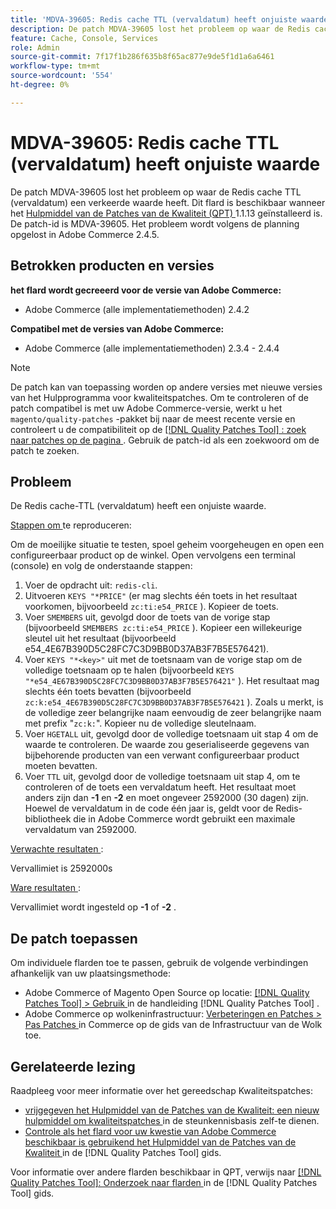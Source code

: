 ```yaml
---
title: 'MDVA-39605: Redis cache TTL (vervaldatum) heeft onjuiste waarde'
description: De patch MDVA-39605 lost het probleem op waar de Redis cache TTL (vervaldatum) een verkeerde waarde heeft. Deze patch is beschikbaar wanneer [Quality Patches Tool (QPT)] (https://experienceleague.adobe.com/en/docs/commerce-knowledge-base/kb/announcements/commerce-announcements/magento-quality-patches-released-new-tool-to-self-serve-quality-patches) 1.1.13 is geïnstalleerd. De patch-id is MDVA-39605. Het probleem wordt volgens de planning opgelost in Adobe Commerce 2.4.5.
feature: Cache, Console, Services
role: Admin
source-git-commit: 7f17f1b286f635b8f65ac877e9de5f1d1a6a6461
workflow-type: tm+mt
source-wordcount: '554'
ht-degree: 0%

---
```


# MDVA-39605: Redis cache TTL (vervaldatum) heeft onjuiste waarde

De patch MDVA-39605 lost het probleem op waar de Redis cache TTL (vervaldatum) een verkeerde waarde heeft. Dit flard is beschikbaar wanneer het [ Hulpmiddel van de Patches van de Kwaliteit (QPT) ](https://experienceleague.adobe.com/en/docs/commerce-knowledge-base/kb/announcements/commerce-announcements/magento-quality-patches-released-new-tool-to-self-serve-quality-patches) 1.1.13 geïnstalleerd is. De patch-id is MDVA-39605. Het probleem wordt volgens de planning opgelost in Adobe Commerce 2.4.5.

## Betrokken producten en versies

**het flard wordt gecreeerd voor de versie van Adobe Commerce:**

* Adobe Commerce (alle implementatiemethoden) 2.4.2

**Compatibel met de versies van Adobe Commerce:**

* Adobe Commerce (alle implementatiemethoden) 2.3.4 - 2.4.4

>[!NOTE]
>
>De patch kan van toepassing worden op andere versies met nieuwe versies van het Hulpprogramma voor kwaliteitspatches. Om te controleren of de patch compatibel is met uw Adobe Commerce-versie, werkt u het `magento/quality-patches` -pakket bij naar de meest recente versie en controleert u de compatibiliteit op de [[!DNL Quality Patches Tool] : zoek naar patches op de pagina ](https://experienceleague.adobe.com/en/docs/commerce-knowledge-base/kb/announcements/commerce-announcements/magento-quality-patches-released-new-tool-to-self-serve-quality-patches) . Gebruik de patch-id als een zoekwoord om de patch te zoeken.

## Probleem

De Redis cache-TTL (vervaldatum) heeft een onjuiste waarde.

<u> Stappen om </u> te reproduceren:

Om de moeilijke situatie te testen, spoel geheim voorgeheugen en open een configureerbaar product op de winkel. Open vervolgens een terminal (console) en volg de onderstaande stappen:

1. Voer de opdracht uit: `redis-cli`.
1. Uitvoeren `KEYS "*PRICE"` (er mag slechts één toets in het resultaat voorkomen, bijvoorbeeld `zc:ti:e54_PRICE` ). Kopieer de toets.
1. Voer `SMEMBERS` uit, gevolgd door de toets van de vorige stap (bijvoorbeeld `SMEMBERS zc:ti:e54_PRICE` ). Kopieer een willekeurige sleutel uit het resultaat (bijvoorbeeld e54_4E67B390D5C28FC7C3D9BB0D37AB3F7B5E576421).
1. Voer `KEYS "*<key>"` uit met de toetsnaam van de vorige stap om de volledige toetsnaam op te halen (bijvoorbeeld `KEYS "*e54_4E67B390D5C28FC7C3D9BB0D37AB3F7B5E576421"` ). Het resultaat mag slechts één toets bevatten (bijvoorbeeld `zc:k:e54_4E67B390D5C28FC7C3D9BB0D37AB3F7B5E576421` ). Zoals u merkt, is de volledige zeer belangrijke naam eenvoudig de zeer belangrijke naam met prefix &quot;`zc:k:`&quot;. Kopieer nu de volledige sleutelnaam.
1. Voer `HGETALL` uit, gevolgd door de volledige toetsnaam uit stap 4 om de waarde te controleren. De waarde zou geserialiseerde gegevens van bijbehorende producten van een verwant configureerbaar product moeten bevatten.
1. Voer `TTL` uit, gevolgd door de volledige toetsnaam uit stap 4, om te controleren of de toets een vervaldatum heeft. Het resultaat moet anders zijn dan **-1** en **-2** en moet ongeveer 2592000 (30 dagen) zijn. Hoewel de vervaldatum in de code één jaar is, geldt voor de Redis-bibliotheek die in Adobe Commerce wordt gebruikt een maximale vervaldatum van 2592000.

<u> Verwachte resultaten </u>:

Vervallimiet is 2592000s

<u> Ware resultaten </u>:

Vervallimiet wordt ingesteld op **-1** of **-2** .

## De patch toepassen

Om individuele flarden toe te passen, gebruik de volgende verbindingen afhankelijk van uw plaatsingsmethode:

* Adobe Commerce of Magento Open Source op locatie: [[!DNL Quality Patches Tool]  > Gebruik ](/help/tools/quality-patches-tool/usage.md) in de handleiding [!DNL Quality Patches Tool] .
* Adobe Commerce op wolkeninfrastructuur: [ Verbeteringen en Patches > Pas Patches ](https://experienceleague.adobe.com/docs/commerce-cloud-service/user-guide/develop/upgrade/apply-patches.html) in Commerce op de gids van de Infrastructuur van de Wolk toe.

## Gerelateerde lezing

Raadpleeg voor meer informatie over het gereedschap Kwaliteitspatches:

* [ vrijgegeven het Hulpmiddel van de Patches van de Kwaliteit: een nieuw hulpmiddel om kwaliteitspatches ](https://experienceleague.adobe.com/en/docs/commerce-knowledge-base/kb/announcements/commerce-announcements/magento-quality-patches-released-new-tool-to-self-serve-quality-patches) in de steunkennisbasis zelf-te dienen.
* [ Controle als het flard voor uw kwestie van Adobe Commerce beschikbaar is gebruikend het Hulpmiddel van de Patches van de Kwaliteit ](/help/tools/quality-patches-tool/patches-available-in-qpt/check-patch-for-magento-issue-with-magento-quality-patches.md) in de [!DNL Quality Patches Tool] gids.

Voor informatie over andere flarden beschikbaar in QPT, verwijs naar [[!DNL Quality Patches Tool]: Onderzoek naar flarden ](https://experienceleague.adobe.com/tools/commerce-quality-patches/index.html) in de [!DNL Quality Patches Tool] gids.
